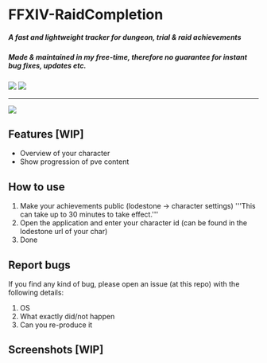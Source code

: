 # FFXIV-RaidCompletion
##### A fast and lightweight tracker for dungeon, trial & raid achievements
##### Made & maintained in my free-time, therefore no guarantee for instant bug fixes, updates etc.
![](https://img.shields.io/badge/Dev%20Version-0.5-red?style=for-the-badge&logo=git)
![](https://img.shields.io/badge/Game%20Version-6.4-blue?style=for-the-badge&logo=)
___
[![](https://img.shields.io/badge/Download%20latest-v0.4-blue?style=for-the-badge&logo=)](https://github.com/DubskySteam/FFXIV-RaidCompletion/releases/)
## Features [WIP]
- Overview of your character
- Show progression of pve content
## How to use
1. Make your achievements public (lodestone -> character settings)
'''This can take up to 30 minutes to take effect.'''
2. Open the application and enter your character id (can be found in the lodestone url of your char)
3. Done
## Report bugs
If you find any kind of bug, please open an issue (at this repo) with the following details:
1. OS
2. What exactly did/not happen
3. Can you re-produce it 
## Screenshots [WIP]
